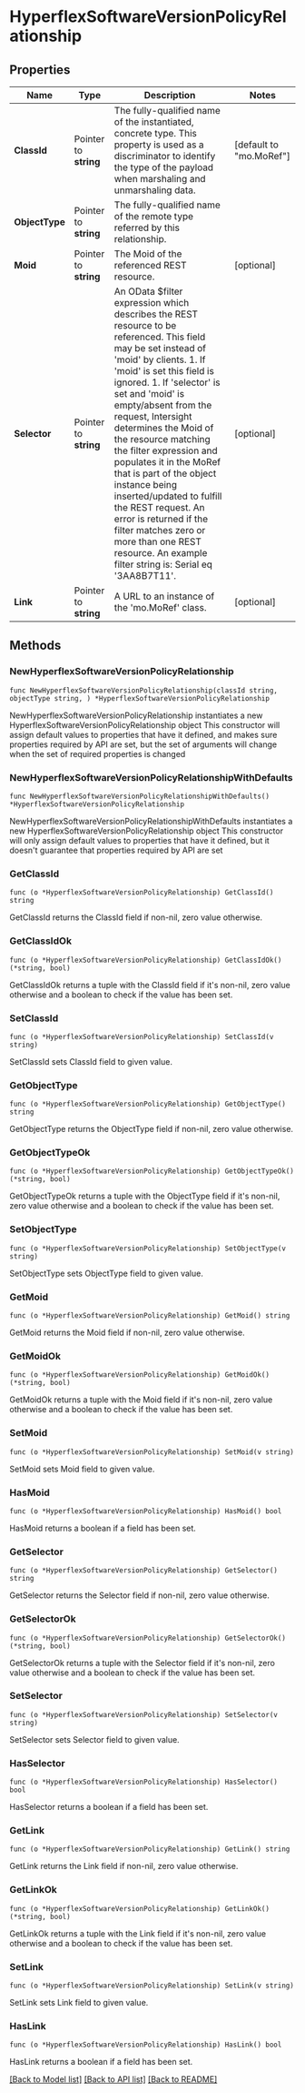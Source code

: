 # HyperflexSoftwareVersionPolicyRelationship

## Properties

Name | Type | Description | Notes
------------ | ------------- | ------------- | -------------
**ClassId** | Pointer to **string** | The fully-qualified name of the instantiated, concrete type. This property is used as a discriminator to identify the type of the payload when marshaling and unmarshaling data. | [default to "mo.MoRef"]
**ObjectType** | Pointer to **string** | The fully-qualified name of the remote type referred by this relationship. | 
**Moid** | Pointer to **string** | The Moid of the referenced REST resource. | [optional] 
**Selector** | Pointer to **string** | An OData $filter expression which describes the REST resource to be referenced. This field may be set instead of &#39;moid&#39; by clients. 1. If &#39;moid&#39; is set this field is ignored. 1. If &#39;selector&#39; is set and &#39;moid&#39; is empty/absent from the request, Intersight determines the Moid of the resource matching the filter expression and populates it in the MoRef that is part of the object instance being inserted/updated to fulfill the REST request. An error is returned if the filter matches zero or more than one REST resource. An example filter string is: Serial eq &#39;3AA8B7T11&#39;. | [optional] 
**Link** | Pointer to **string** | A URL to an instance of the &#39;mo.MoRef&#39; class. | [optional] 

## Methods

### NewHyperflexSoftwareVersionPolicyRelationship

`func NewHyperflexSoftwareVersionPolicyRelationship(classId string, objectType string, ) *HyperflexSoftwareVersionPolicyRelationship`

NewHyperflexSoftwareVersionPolicyRelationship instantiates a new HyperflexSoftwareVersionPolicyRelationship object
This constructor will assign default values to properties that have it defined,
and makes sure properties required by API are set, but the set of arguments
will change when the set of required properties is changed

### NewHyperflexSoftwareVersionPolicyRelationshipWithDefaults

`func NewHyperflexSoftwareVersionPolicyRelationshipWithDefaults() *HyperflexSoftwareVersionPolicyRelationship`

NewHyperflexSoftwareVersionPolicyRelationshipWithDefaults instantiates a new HyperflexSoftwareVersionPolicyRelationship object
This constructor will only assign default values to properties that have it defined,
but it doesn't guarantee that properties required by API are set

### GetClassId

`func (o *HyperflexSoftwareVersionPolicyRelationship) GetClassId() string`

GetClassId returns the ClassId field if non-nil, zero value otherwise.

### GetClassIdOk

`func (o *HyperflexSoftwareVersionPolicyRelationship) GetClassIdOk() (*string, bool)`

GetClassIdOk returns a tuple with the ClassId field if it's non-nil, zero value otherwise
and a boolean to check if the value has been set.

### SetClassId

`func (o *HyperflexSoftwareVersionPolicyRelationship) SetClassId(v string)`

SetClassId sets ClassId field to given value.


### GetObjectType

`func (o *HyperflexSoftwareVersionPolicyRelationship) GetObjectType() string`

GetObjectType returns the ObjectType field if non-nil, zero value otherwise.

### GetObjectTypeOk

`func (o *HyperflexSoftwareVersionPolicyRelationship) GetObjectTypeOk() (*string, bool)`

GetObjectTypeOk returns a tuple with the ObjectType field if it's non-nil, zero value otherwise
and a boolean to check if the value has been set.

### SetObjectType

`func (o *HyperflexSoftwareVersionPolicyRelationship) SetObjectType(v string)`

SetObjectType sets ObjectType field to given value.


### GetMoid

`func (o *HyperflexSoftwareVersionPolicyRelationship) GetMoid() string`

GetMoid returns the Moid field if non-nil, zero value otherwise.

### GetMoidOk

`func (o *HyperflexSoftwareVersionPolicyRelationship) GetMoidOk() (*string, bool)`

GetMoidOk returns a tuple with the Moid field if it's non-nil, zero value otherwise
and a boolean to check if the value has been set.

### SetMoid

`func (o *HyperflexSoftwareVersionPolicyRelationship) SetMoid(v string)`

SetMoid sets Moid field to given value.

### HasMoid

`func (o *HyperflexSoftwareVersionPolicyRelationship) HasMoid() bool`

HasMoid returns a boolean if a field has been set.

### GetSelector

`func (o *HyperflexSoftwareVersionPolicyRelationship) GetSelector() string`

GetSelector returns the Selector field if non-nil, zero value otherwise.

### GetSelectorOk

`func (o *HyperflexSoftwareVersionPolicyRelationship) GetSelectorOk() (*string, bool)`

GetSelectorOk returns a tuple with the Selector field if it's non-nil, zero value otherwise
and a boolean to check if the value has been set.

### SetSelector

`func (o *HyperflexSoftwareVersionPolicyRelationship) SetSelector(v string)`

SetSelector sets Selector field to given value.

### HasSelector

`func (o *HyperflexSoftwareVersionPolicyRelationship) HasSelector() bool`

HasSelector returns a boolean if a field has been set.

### GetLink

`func (o *HyperflexSoftwareVersionPolicyRelationship) GetLink() string`

GetLink returns the Link field if non-nil, zero value otherwise.

### GetLinkOk

`func (o *HyperflexSoftwareVersionPolicyRelationship) GetLinkOk() (*string, bool)`

GetLinkOk returns a tuple with the Link field if it's non-nil, zero value otherwise
and a boolean to check if the value has been set.

### SetLink

`func (o *HyperflexSoftwareVersionPolicyRelationship) SetLink(v string)`

SetLink sets Link field to given value.

### HasLink

`func (o *HyperflexSoftwareVersionPolicyRelationship) HasLink() bool`

HasLink returns a boolean if a field has been set.


[[Back to Model list]](../README.md#documentation-for-models) [[Back to API list]](../README.md#documentation-for-api-endpoints) [[Back to README]](../README.md)


